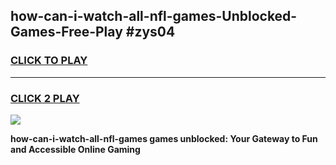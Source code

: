 
## how-can-i-watch-all-nfl-games-Unblocked-Games-Free-Play #zys04
<h3>
<a href="https://us.freeplayer.one?title=how-can-i-watch-all-nfl-games&ref=9M">CLICK TO PLAY</a></h3>
<hr>

<h3>
<a href="https://us.freeplayer.one?title=how-can-i-watch-all-nfl-games&ref=9M">CLICK 2 PLAY</a>
  
</h3>

<a href="https://us.freeplayer.one?title=how-can-i-watch-all-nfl-games&ref=9M"><img src="https://clearcache.store/games.png"></a>


**how-can-i-watch-all-nfl-games games unblocked: Your Gateway to Fun and Accessible Online Gaming**
